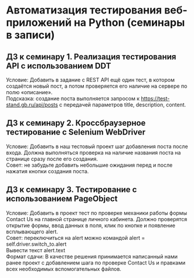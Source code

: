 # Автоматизация тестирования веб-приложений на Python (семинары в записи)

## ДЗ к семинару 1. Реализация тестирования API с использованием DDT
Условие: Добавить в задание с REST API ещё один тест, в котором создаётся новый пост, а потом проверяется его наличие на сервере по полю «описание».<br>
Подсказка: создание поста выполняется запросом к https://test-stand.gb.ru/api/posts с передачей параметров title, description, content.


## ДЗ к семинару 2. Кроссбраузерное тестирование с Selenium WebDriver
Условие: Добавить в наш тестовый проект шаг добавления поста после входа. Должна выполняться проверка на наличие названия поста на странице сразу после его создания.<br>
Совет: не забудьте добавить небольшие ожидания перед и после нажатия кнопки создания поста. 


## ДЗ к семинару 3. Тестирование с использованием PageObject
Условие: Добавить в проект тест по проверке механики работы формы Contact Us на главной странице личного кабинета. Должно проверятся открытие формы, ввод данных в поля, клик по кнопке и появление всплывающего alert.<br>
Совет: переключиться на alert можно командой alert = self.driver.switch_to.alert<br>
Вывести текст alert.text<br>
Формат сдачи: В качестве решения принимается написанный нами ранее проект с добавлением шага по проверке Contact Us и правками всех необходимых вспомогательных файлов.

